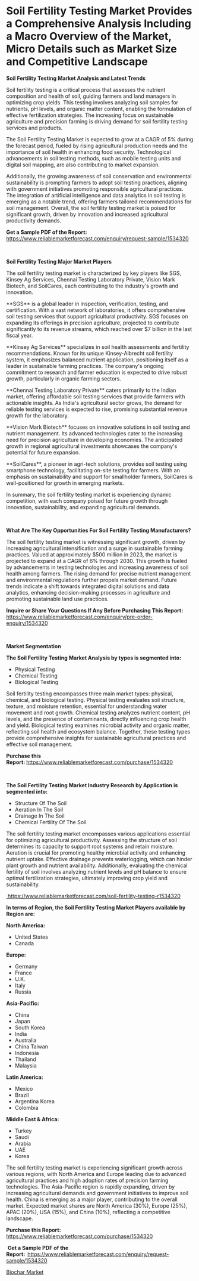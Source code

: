 <p><h1>Soil Fertility Testing Market Provides a Comprehensive Analysis Including a Macro Overview of the Market, Micro Details such as Market Size and Competitive Landscape</h1></p><p><strong>Soil Fertility Testing Market Analysis and Latest Trends</strong></p>
<p><p>Soil fertility testing is a critical process that assesses the nutrient composition and health of soil, guiding farmers and land managers in optimizing crop yields. This testing involves analyzing soil samples for nutrients, pH levels, and organic matter content, enabling the formulation of effective fertilization strategies. The increasing focus on sustainable agriculture and precision farming is driving demand for soil fertility testing services and products.</p><p>The Soil Fertility Testing Market is expected to grow at a CAGR of 5% during the forecast period, fueled by rising agricultural production needs and the importance of soil health in enhancing food security. Technological advancements in soil testing methods, such as mobile testing units and digital soil mapping, are also contributing to market expansion. </p><p>Additionally, the growing awareness of soil conservation and environmental sustainability is prompting farmers to adopt soil testing practices, aligning with government initiatives promoting responsible agricultural practices. The integration of artificial intelligence and data analytics in soil testing is emerging as a notable trend, offering farmers tailored recommendations for soil management. Overall, the soil fertility testing market is poised for significant growth, driven by innovation and increased agricultural productivity demands.</p></p>
<p><strong>Get a Sample PDF of the Report:&nbsp;</strong> <a href="https://www.reliablemarketforecast.com/enquiry/request-sample/1534320?utm_campaign=2235&utm_medium=2&utm_source=Github&utm_content=ia&utm_term=30032025&utm_id=soil-fertility-testing">https://www.reliablemarketforecast.com/enquiry/request-sample/1534320</a></p>
<p>&nbsp;</p>
<p><strong>Soil Fertility Testing Major Market Players</strong></p>
<p><p>The soil fertility testing market is characterized by key players like SGS, Kinsey Ag Services, Chennai Testing Laboratory Private, Vision Mark Biotech, and SoilCares, each contributing to the industry's growth and innovation.</p><p>**SGS** is a global leader in inspection, verification, testing, and certification. With a vast network of laboratories, it offers comprehensive soil testing services that support agricultural productivity. SGS focuses on expanding its offerings in precision agriculture, projected to contribute significantly to its revenue streams, which reached over $7 billion in the last fiscal year.</p><p>**Kinsey Ag Services** specializes in soil health assessments and fertility recommendations. Known for its unique Kinsey-Albrecht soil fertility system, it emphasizes balanced nutrient application, positioning itself as a leader in sustainable farming practices. The company's ongoing commitment to research and farmer education is expected to drive robust growth, particularly in organic farming sectors.</p><p>**Chennai Testing Laboratory Private** caters primarily to the Indian market, offering affordable soil testing services that provide farmers with actionable insights. As India's agricultural sector grows, the demand for reliable testing services is expected to rise, promising substantial revenue growth for the laboratory.</p><p>**Vision Mark Biotech** focuses on innovative solutions in soil testing and nutrient management. Its advanced technologies cater to the increasing need for precision agriculture in developing economies. The anticipated growth in regional agricultural investments showcases the company's potential for future expansion.</p><p>**SoilCares**, a pioneer in agri-tech solutions, provides soil testing using smartphone technology, facilitating on-site testing for farmers. With an emphasis on sustainability and support for smallholder farmers, SoilCares is well-positioned for growth in emerging markets.</p><p>In summary, the soil fertility testing market is experiencing dynamic competition, with each company poised for future growth through innovation, sustainability, and expanding agricultural demands.</p></p>
<p>&nbsp;</p>
<p><strong>What Are The Key Opportunities For Soil Fertility Testing Manufacturers?</strong></p>
<p><p>The soil fertility testing market is witnessing significant growth, driven by increasing agricultural intensification and a surge in sustainable farming practices. Valued at approximately $500 million in 2023, the market is projected to expand at a CAGR of 6% through 2030. This growth is fueled by advancements in testing technologies and increasing awareness of soil health among farmers. The rising demand for precise nutrient management and environmental regulations further propels market demand. Future trends indicate a shift towards integrated digital solutions and data analytics, enhancing decision-making processes in agriculture and promoting sustainable land use practices.</p></p>
<p><strong>Inquire or Share Your Questions If Any Before Purchasing This Report:</strong> <a href="https://www.reliablemarketforecast.com/enquiry/pre-order-enquiry/1534320?utm_campaign=2235&utm_medium=2&utm_source=Github&utm_content=ia&utm_term=30032025&utm_id=soil-fertility-testing">https://www.reliablemarketforecast.com/enquiry/pre-order-enquiry/1534320</a></p>
<p>&nbsp;</p>
<p><strong>Market Segmentation</strong></p>
<p><strong>The Soil Fertility Testing Market Analysis by types is segmented into:</strong></p>
<p><ul><li>Physical Testing</li><li>Chemical Testing</li><li>Biological Testing</li></ul></p>
<p><p>Soil fertility testing encompasses three main market types: physical, chemical, and biological testing. Physical testing evaluates soil structure, texture, and moisture retention, essential for understanding water movement and root growth. Chemical testing analyzes nutrient content, pH levels, and the presence of contaminants, directly influencing crop health and yield. Biological testing examines microbial activity and organic matter, reflecting soil health and ecosystem balance. Together, these testing types provide comprehensive insights for sustainable agricultural practices and effective soil management.</p></p>
<p><strong>Purchase this Report:&nbsp;</strong><a href="https://www.reliablemarketforecast.com/purchase/1534320?utm_campaign=2235&utm_medium=2&utm_source=Github&utm_content=ia&utm_term=30032025&utm_id=soil-fertility-testing">https://www.reliablemarketforecast.com/purchase/1534320</a></p>
<p>&nbsp;</p>
<p><strong>The Soil Fertility Testing Market Industry Research by Application is segmented into:</strong></p>
<p><ul><li>Structure Of The Soil</li><li>Aeration In The Soil</li><li>Drainage In The Soil</li><li>Chemical Fertility Of The Soil</li></ul></p>
<p><p>The soil fertility testing market encompasses various applications essential for optimizing agricultural productivity. Assessing the structure of soil determines its capacity to support root systems and retain moisture. Aeration is crucial for promoting healthy microbial activity and enhancing nutrient uptake. Effective drainage prevents waterlogging, which can hinder plant growth and nutrient availability. Additionally, evaluating the chemical fertility of soil involves analyzing nutrient levels and pH balance to ensure optimal fertilization strategies, ultimately improving crop yield and sustainability.</p></p>
<p><a href="https://www.reliablemarketforecast.com/soil-fertility-testing-r1534320?utm_campaign=2235&utm_medium=2&utm_source=Github&utm_content=ia&utm_term=30032025&utm_id=soil-fertility-testing">&nbsp;https://www.reliablemarketforecast.com/soil-fertility-testing-r1534320</a></p>
<p><strong>In terms of Region, the Soil Fertility Testing Market Players available by Region are:</strong></p>
<p>
    <p> <strong> North America: </strong>
        <ul>
            <li>United States</li>
            <li>Canada</li>
        </ul>
        </p> 
    <p> <strong> Europe: </strong>
        <ul>
            <li>Germany</li>
            <li>France</li>
            <li>U.K.</li>
            <li>Italy</li>
            <li>Russia</li>
        </ul>
        </p> 
    <p> <strong> Asia-Pacific: </strong>
        <ul>
            <li>China</li>
            <li>Japan</li>
            <li>South Korea</li>
            <li>India</li>
            <li>Australia</li>
            <li>China Taiwan</li>
            <li>Indonesia</li>
            <li>Thailand</li>
            <li>Malaysia</li>
        </ul>
        </p> 
    <p> <strong> Latin America: </strong>
        <ul>
            <li>Mexico</li>
            <li>Brazil</li>
            <li>Argentina Korea</li>
            <li>Colombia</li>
        </ul>
        </p> 
    <p> <strong> Middle East & Africa: </strong>
        <ul>
            <li>Turkey</li>
            <li>Saudi</li>
            <li>Arabia</li>
            <li>UAE</li>
            <li>Korea</li>
        </ul>
    </p>
    </p>
<p><p>The soil fertility testing market is experiencing significant growth across various regions, with North America and Europe leading due to advanced agricultural practices and high adoption rates of precision farming technologies. The Asia-Pacific region is rapidly expanding, driven by increasing agricultural demands and government initiatives to improve soil health. China is emerging as a major player, contributing to the overall market. Expected market shares are North America (30%), Europe (25%), APAC (20%), USA (15%), and China (10%), reflecting a competitive landscape.</p></p>
<p><strong>Purchase this Report: </strong><a href="https://www.reliablemarketforecast.com/purchase/1534320?utm_campaign=2235&utm_medium=2&utm_source=Github&utm_content=ia&utm_term=30032025&utm_id=soil-fertility-testing">https://www.reliablemarketforecast.com/purchase/1534320</a></p>
<p>&nbsp;<strong>Get a Sample PDF of the Report:&nbsp;&nbsp;</strong><a href="https://www.reliablemarketforecast.com/enquiry/request-sample/1534320?utm_campaign=2235&utm_medium=2&utm_source=Github&utm_content=ia&utm_term=30032025&utm_id=soil-fertility-testing">https://www.reliablemarketforecast.com/enquiry/request-sample/1534320</a></p>
<p><strong></strong></p>
<p><p><a href="https://github.com/gullattedenna/Market-Research-Report-List-1/blob/main/biochar-market.md?utm_campaign=2235&utm_medium=2&utm_source=Github&utm_content=ia&utm_term=30032025&utm_id=soil-fertility-testing">Biochar Market</a></p></p>
